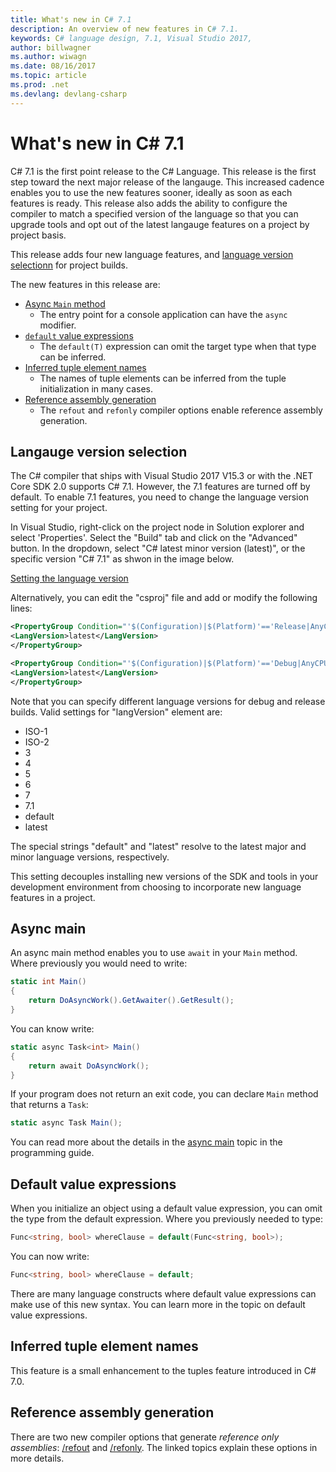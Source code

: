 ```yaml
---
title: What's new in C# 7.1
description: An overview of new features in C# 7.1.
keywords: C# language design, 7.1, Visual Studio 2017, 
author: billwagner
ms.author: wiwagn
ms.date: 08/16/2017
ms.topic: article
ms.prod: .net
ms.devlang: devlang-csharp
---
```


# What's new in C# 7.1

C# 7.1 is the first point release to the C# Language. This release is the
first step toward the next major release of the langauge. This increased
cadence enables you to use the new features sooner, ideally as soon as
each features is ready. This release also adds the ability to configure
the compiler to match a specified version of the language so that you
can upgrade tools and opt out of the latest langauge features on a 
project by project basis.

This release adds four new language features, and [language version selectionn](#language-version-selection) for project builds.

The new features in this release are:

* [Async `Main` method](#async-main)
    - The entry point for a console application can have the `async` modifier.
* [`default` value expressions](#default-value-expressions)
    - The `default(T)` expression can omit the target type when that type can be inferred.
* [Inferred tuple element names](#inferred-tuple-element-names)
    - The names of tuple elements can be inferred from the tuple initialization in many cases.
* [Reference assembly generation](#reference-assembly-generation)
    - The `refout` and `refonly` compiler options enable reference assembly generation.

## Langauge version selection

The C# compiler that ships with Visual Studio 2017 V15.3 or with
the .NET Core SDK 2.0 supports C# 7.1. However, the 7.1 features are turned
off by default. To enable 7.1 features, you need to change the language
version setting for your project.

In Visual Studio, right-click on the project node in Solution explorer and select
'Properties'. Select the "Build" tab and click on the "Advanced" button. In the dropdown,
select "C# latest minor version (latest)", or the specific version "C# 7.1"
as shwon in the image below.

[Setting the language version](./csharp-7-1/media/advanced-build-settings.png)

Alternatively, you can edit the "csproj" file and add or modify the
following lines:

```xml
<PropertyGroup Condition="'$(Configuration)|$(Platform)'=='Release|AnyCPU'">
<LangVersion>latest</LangVersion>
</PropertyGroup>

<PropertyGroup Condition="'$(Configuration)|$(Platform)'=='Debug|AnyCPU'">
<LangVersion>latest</LangVersion>
</PropertyGroup>
```

Note that you can specify different language versions for debug and release
builds. Valid settings for "langVersion" element are:

* ISO-1
* ISO-2
* 3
* 4
* 5
* 6
* 7
* 7.1
* default
* latest

The special strings "default" and "latest" resolve to the latest major
and minor language versions, respectively.

This setting decouples installing new versions of the SDK and tools
in your development environment from choosing to incorporate new language
features in a project.

## Async main

An async main method enables you to use `await` in your `Main` method.
Where previously you would need to write:

```csharp
static int Main()
{
    return DoAsyncWork().GetAwaiter().GetResult();
}
```

You can know write:

```csharp
static async Task<int> Main()
{
    return await DoAsyncWork();
}
```

If your program does not return an exit code, you can declare `Main` method
that returns a `Task`:

```csharp
static async Task Main();
```

You can read more about the details in the
[async main](../programming-guid/main-and-command-args/index.md) topic
in the programming guide.

## Default value expressions

When you initialize an object using a default value expression, you can
omit the type from the default expression. Where you previously needed to
type:

```csharp
Func<string, bool> whereClause = default(Func<string, bool>);
```

You can now write:

```csharp
Func<string, bool> whereClause = default;
```

There are many language constructs where default value expressions can make use
of this new syntax. You can learn more in the topic on default value expressions.

## Inferred tuple element names

This feature is a small enhancement to the tuples feature introduced in
C# 7.0. 

## Reference assembly generation

There are two new compiler options that generate *reference only assemblies*:
[/refout](../language-reference/compiler-options/refout-compiler-option.md)
and [/refonly](../language-reference/compiler-options/refonly-compiler-option.md).
The linked topics explain these options in more details.